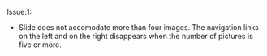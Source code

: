 Issue:1:
  - Slide does not accomodate more than four images. The navigation links on the left and on the right disappears when the number of pictures is five or more.
